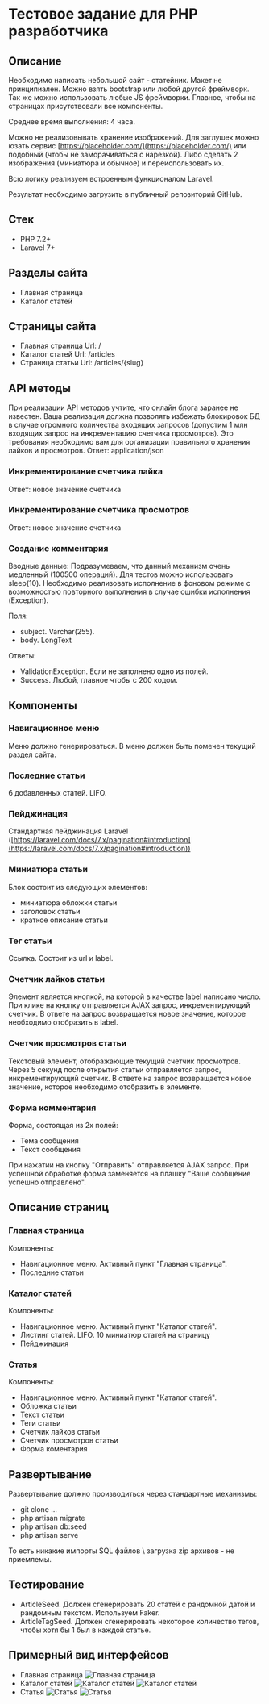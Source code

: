 
# Тестовое задание для PHP разработчика

## Описание
Необходимо написать небольшой сайт - статейник. Макет не принципиален. Можно взять bootstrap или любой другой фреймворк. Так же можно использовать любые JS фреймворки. Главное, чтобы на страницах присутствовали все компоненты.

Среднее время выполнения: 4 часа.

Можно не реализовывать хранение изображений. Для заглушек можно юзать сервис [https://placeholder.com/](https://placeholder.com/) или подобный (чтобы не заморачиваться с нарезкой). Либо сделать 2 изображения (миниатюра и обычное) и переиспользовать их.

Всю логику реализуем встроенным функционалом Laravel.

Результат необходимо загрузить в публичный репозиторий GitHub.

## Стек
- PHP 7.2+
- Laravel 7+

## Разделы сайта
- Главная страница
- Каталог статей

## Страницы сайта
- Главная страница
  Url: /
- Каталог статей
  Url: /articles
- Страница статьи
  Url: /articles/{slug}

## API методы
При реализации API методов учтите, что онлайн блога заранее не известен.
Ваша реализация должна позволять избежать блокировок БД в случае огромного количества входящих запросов (допустим 1 млн входящих запрос на инкрементацию счетчика просмотров). Это требования необходимо вам для организации правильного хранения лайков и просмотров.
Ответ: application/json

### Инкрементирование счетчика лайка
Ответ: новое значение счетчика

### Инкрементирование счетчика просмотров
Ответ: новое значение счетчика

### Создание комментария
Вводные данные: Подразумеваем, что данный механизм очень медленный (100500 операций). Для тестов можно использовать sleep(10). Необходимо реализовать исполнение в фоновом режиме с возможностью повторного выполнения в случае ошибки исполнения (Exception).

Поля:
- subject. Varchar(255).
- body. LongText

Ответы:
- ValidationException. Если не заполнено одно из полей.
- Success. Любой, главное чтобы с 200 кодом.

## Компоненты

### Навигационное меню
Меню должно генерироваться. В меню должен быть помечен текущий раздел сайта.

### Последние статьи
6 добавленных статей. LIFO.

### Пейджинация
Стандартная пейджинация Laravel ([https://laravel.com/docs/7.x/pagination#introduction](https://laravel.com/docs/7.x/pagination#introduction))

### Миниатюра статьи
Блок состоит из следующих элементов:
- миниатюра обложки статьи
- заголовок статьи
- краткое описание статьи

### Тег статьи
Ссылка. Состоит из url и label.

### Счетчик лайков статьи
Элемент является кнопкой, на которой в качестве label написано число.
При клике на кнопку отправляется AJAX запрос, инкрементирующий счетчик. В ответе на запрос
возвращается новое значение, которое необходимо отобразить в label.

### Счетчик просмотров статьи
Текстовый элемент, отображающие текущий счетчик просмотров. Через 5 секунд после открытия статьи отправляется запрос, инкрементирующий счетчик. В ответе на запрос возвращается новое значение, которое необходимо отобразить в элементе.

### Форма комментария
Форма, состоящая из 2х полей:
- Тема сообщения
- Текст сообщения

При нажатии на кнопку "Отправить" отправляется AJAX запрос. При успешной обработке форма заменяется на плашку "Ваше сообщение успешно отправлено".

## Описание страниц
### Главная страница
Компоненты:
- Навигационное меню. Активный пункт "Главная страница".
- Последние статьи

### Каталог статей
Компоненты:
- Навигационное меню. Активный пункт "Каталог статей".
- Листинг статей. LIFO. 10 миниатюр статей на страницу
- Пейджинация

### Статья
Компоненты:

- Навигационное меню. Активный пункт "Каталог статей".
- Обложка статьи
- Текст статьи
- Теги статьи
- Счетчик лайков статьи
- Счетчик просмотров статьи
- Форма коментария

## Развертывание
Развертывание должно производиться через стандартные механизмы:
- git clone ...
- php artisan migrate
- php artisan db:seed
- php artisan serve

То есть никакие импорты SQL файлов \ загрузка zip архивов - не приемлемы.

## Тестирование
- ArticleSeed. Должен сгенерировать 20 статей с рандомной датой и рандомным текстом. Используем Faker.
- ArticleTagSeed. Должен сгенерировать некоторое количество тегов, чтобы хотя бы 1 был в каждой статье.

## Примерный вид интерфейсов
- Главная страница
  ![Главная страница](https://www.dropbox.com/s/3wcj4aitpvz1hyr/3.jpg?dl=1)
- Каталог статей
  ![Каталог статей](https://www.dropbox.com/s/76zfly76uq44j1p/4.jpg?dl=1)
  ![Каталог статей](https://www.dropbox.com/s/y3pva2q3xu4de28/2.jpg?dl=1)
- Статья
  ![Статья](https://www.dropbox.com/s/2iwky1si2mjrixp/1.jpg?dl=1)
  ![Статья](https://www.dropbox.com/s/2iwky1si2mjrixp/5.jpg?dl=1)
